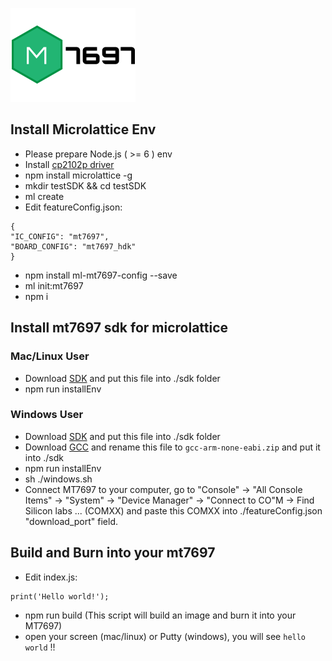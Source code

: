 ![](https://github.com/iamblue/ml-mt7697-config/blob/master/microlattice_7697.png?raw=true) 

## Install Microlattice Env 

* Please prepare Node.js ( >= 6 ) env
* Install [cp2102p driver](http://www.silabs.com/products/development-tools/software/usb-to-uart-bridge-vcp-drivers) 
* npm install microlattice -g
* mkdir testSDK && cd testSDK
* ml create
* Edit featureConfig.json:
```
{
"IC_CONFIG": "mt7697",
"BOARD_CONFIG": "mt7697_hdk"
}
```
* npm install ml-mt7697-config --save
* ml init:mt7697
* npm i

## Install mt7697 sdk for microlattice

### Mac/Linux User

* Download [SDK](https://s3-ap-southeast-1.amazonaws.com/mtk.linkit/Mediatek-Cloud/LinkIt_SDK_V4.2.0_public_ml.zip) and put this file into ./sdk folder
* npm run installEnv

### Windows User

* Download [SDK](https://s3-ap-southeast-1.amazonaws.com/mtk.linkit/Mediatek-Cloud/LinkIt_SDK_V4.2.0_public_ml.zip) and put this file into ./sdk folder
* Download [GCC](https://launchpad.net/gcc-arm-embedded/4.8/4.8-2014-q3-update/+download/gcc-arm-none-eabi-4_8-2014q3-20140805-win32.zip) and rename this file to `gcc-arm-none-eabi.zip` and put it into ./sdk
* npm run installEnv
* sh ./windows.sh
* Connect MT7697 to your computer, go to "Console" -> "All Console Items" -> "System" -> "Device Manager" -> "Connect to CO"M -> Find Silicon labs ... (COMXX) and paste this COMXX into ./featureConfig.json "download_port" field.

## Build and Burn into your mt7697
* Edit index.js:
```
print('Hello world!');
```
* npm run build
(This script will build an image and burn it into your MT7697)
* open your screen (mac/linux) or Putty (windows), you will see `hello world` !!
